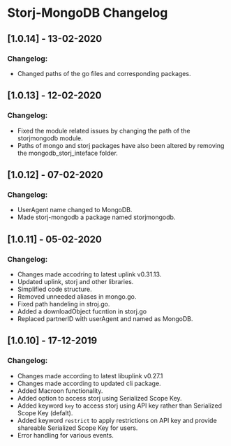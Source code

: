 # Storj-MongoDB Changelog

## [1.0.14] - 13-02-2020
### Changelog:
* Changed paths of the go files and corresponding packages.


## [1.0.13] - 12-02-2020
### Changelog:
* Fixed the module related issues by changing the path of the storjmongodb module.
* Paths of mongo and storj packages have also been altered by removing the mongodb_storj_inteface folder.

## [1.0.12] - 07-02-2020
### Changelog:
* UserAgent name changed to MongoDB.
* Made storj-mongodb a package named storjmongodb.

## [1.0.11] - 05-02-2020
### Changelog:
* Changes made accodring to latest uplink v0.31.13.
* Updated uplink, storj and other libraries.
* Simplified code structure.
* Removed unneeded aliases in mongo.go.
* Fixed path handeling in stroj.go.
* Added a downloadObject fucntion in storj.go
* Replaced partnerID with userAgent and named as MongoDB.

## [1.0.10] - 17-12-2019
### Changelog:
* Changes made according to latest libuplink v0.27.1
* Changes made according to updated cli package.
* Added Macroon functionality.
* Added option to access storj using Serialized Scope Key. 
* Added keyword `key` to access storj using API key rather than Serialized Scope Key (defalt).
* Added keyword `restrict` to apply restrictions on API key and provide shareable Serialized Scope Key for users.
* Error handling for various events.
